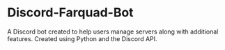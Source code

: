 # Discord-Farquad-Bot
A Discord bot created to help users manage servers along with additional features. Created using Python and the Discord API.
